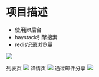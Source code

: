 # 项目描述
* 使用jet后台
* haystack引擎搜索
* redis记录浏览量



![](https://github.com/LoseNine/blog/blob/master/static/img/1.png)

列表页
![](https://github.com/LoseNine/blog/blob/master/static/img/2.png)
详情页
![](https://github.com/LoseNine/blog/blob/master/static/img/6.png)
通过邮件分享
![](https://github.com/LoseNine/blog/blob/master/static/img/5.png)
